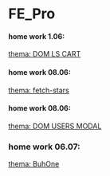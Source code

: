 # FE_Pro
#### home work 1.06: 
[thema: DOM LS CART](https://valetronika.github.io/FE_Pro/DOM_LS_CART_01.06)

#### home work 08.06:
[thema: fetch-stars](https://valetronika.github.io/FE_Pro/fetch-stars_08_06/)

#### home work 08.06:
[thema: DOM USERS MODAL](https://valetronika.github.io/FE_Pro/DOM_USERS_MODAL_29_06)

### home work 06.07:

[thema: BuhOne](https://valetronika.github.io/FE_Pro/+++)